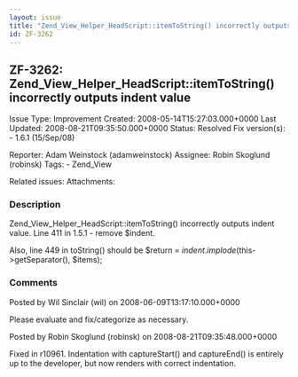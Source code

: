 ```yaml
---
layout: issue
title: "Zend_View_Helper_HeadScript::itemToString() incorrectly outputs indent value"
id: ZF-3262
---
```


ZF-3262: Zend\_View\_Helper\_HeadScript::itemToString() incorrectly outputs indent value
----------------------------------------------------------------------------------------

 Issue Type: Improvement Created: 2008-05-14T15:27:03.000+0000 Last Updated: 2008-08-21T09:35:50.000+0000 Status: Resolved Fix version(s): - 1.6.1 (15/Sep/08)
 
 Reporter:  Adam Weinstock (adamweinstock)  Assignee:  Robin Skoglund (robinsk)  Tags: - Zend\_View
 
 Related issues: 
 Attachments: 
### Description

Zend\_View\_Helper\_HeadScript::itemToString() incorrectly outputs indent value. Line 411 in 1.5.1 - remove $indent.

Also, line 449 in toString() should be $return = $indent . implode($this->getSeparator(), $items);

 

 

### Comments

Posted by Wil Sinclair (wil) on 2008-06-09T13:17:10.000+0000

Please evaluate and fix/categorize as necessary.

 

 

Posted by Robin Skoglund (robinsk) on 2008-08-21T09:35:48.000+0000

Fixed in r10961. Indentation with captureStart() and captureEnd() is entirely up to the developer, but now renders with correct indentation.

 

 